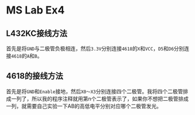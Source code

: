 # MS Lab Ex4

## L432KC接线方法
首先是将`GND`与二极管负极相连，然后`3.3V`分别连接`4618`的`X`和`VCC`，`D5`和`D6`分别连接`4618`的`A`和`B`。

## 4618的接线方法
首先是将`GND`和`Enable`接地，然后`X0～X3`分别连接四个二极管。我将四个二极管排成一列了，所以我的程序注释就用第n个二极管表示了，如果你不想把二极管排成一列，就需要自己实验一下AB的高低电平分别对应哪个二极管发光。